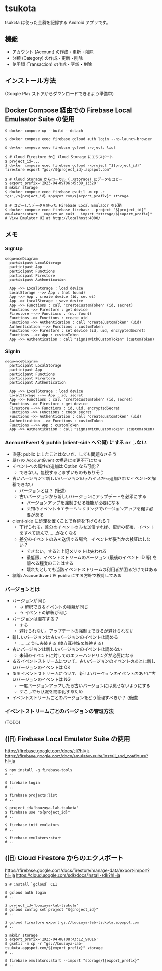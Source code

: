 # tsukota

tsukota は使った金額を記録する Android アプリです。

## 機能

- アカウント (Account) の作成・更新・削除
- 分類 (Category) の作成・更新・削除
- 使用額 (Transaction) の作成・更新・削除

## インストール方法

(Google Play ストアからダウンロードできるよう準備中)

## Docker Compose 経由での Firebase Local Emulaator Suite の使用

```console
$ docker compose up --build --detach

$ docker compose exec firebase gcloud auth login --no-launch-browser

$ docker compose exec firebase gcloud projects list

$ # Cloud Firestore から Cloud Storage にエクスポート
$ project_id=...
$ docker compose exec firebase gcloud --project "${project_id}" firestore export "gs://${project_id}.appspot.com"

$ # Cloud Storage からローカル (./storage) にデータをコピー
$ export_prefix='2023-04-09T06:45:39_12320'
$ mkdir storage
$ docker compose exec firebase gsutil -m cp -r "gs://${project_id}.appspot.com/${export_prefix}" storage

$ # コピーしたデータを使った Firebase Local Emulator を起動
$ docker compose exec firebase firebase --project "${project_id}" emulators:start --export-on-exit --import "storage/${export_prefix}"
# View Emulator UI at http://localhost:4000/
```

## メモ

### SignUp

```mermaid
sequenceDiagram
  participant LocalStorage
  participant App
  participant Functions
  participant Firestore
  participant Authentication

  App ->> LocalStorage : load device
  LocalStorage -->> App : (not found)
  App ->> App : create device (id, secret)
  App ->> LocalStorage : save device
  App ->> Functions : call "createCustomToken" (id, secret)
  Functions ->> Firestore : get device
  Firestore -->> Functions : (not found)
  Functions ->> Functions : create uid
  Functions ->> Authentication : call "createCustomToken" (uid)
  Authentication -->> Functions : customToken
  Functions ->> Firestore : set device (id, uid, encryptedSecret)
  Functions -->> App : customToken
  App ->> Authentication : call "signInWithCustomToken" (customToken)
```

### SignIn

```mermaid
sequenceDiagram
  participant LocalStorage
  participant App
  participant Functions
  participant Firestore
  participant Authentication

  App ->> LocalStorage : load device
  LocalStorage -->> App : id, secret
  App ->> Functions : call "createCustomToken" (id, secret)
  Functions ->> Firestore : get device
  Firestore -->> Functions : id, uid, encryptedSecret
  Functions ->> Functions : check secret
  Functions ->> Authentication : call "createCustomToken" (uid)
  Authentication -->> Functions : customToken
  Functions -->> App : customToken
  App ->> Authentication : call "signInWithCustomToken" (customToken)
```

### AccountEvent を public (client-side へ公開) にする or しない

- 直感: public にしたことはないが、しても問題なさそう
- 既存の AccountEvent の構造は変更不可になる
- イベントへの属性の追加は Option なら可能？
  - できない。無視するとまずいものもありそう
- 古いバージョンで新しいバージョンのデバイスから追加されたイベントを解釈できない
  - バージョンとは？ (後述)
  - 古いバージョンから新しいバージョンにアップデートを必須にする
    - バージョンアップを強制させる機能が必要になる
    - 未知のイベントのエラーハンドリングでバージョンアップを促す必要がある
- client-side に処理を置くことで負荷を下げられる？
  - 下げられる。差分のイベントのみを送信すれば、更新の都度、イベントをすべて読んで……がなくなる
  - 差分のイベントのみを送信する場合、イベントが妥当かの検証はしない？
    - できない。すると上記メリットは失われる
    - 最低限、イベントストリームのバージョン (最後のイベント ID 等) を調べる程度のことはする
    - 壊れたとしても当該イベントストリームの利用者が困るだけではある
- 結論: AccountEvent を public にする方針で検討してみる

### バージョンとは

- バージョンが同じ
  - → 解釈できるイベントの種類が同じ
  - → イベントの解釈が同じ
- バージョンは混在する？
  - する
  - 避けられない。アップデートの強制はできるが避けられない
- 新しいバージョンは古いバージョンのイベントは読める
  - ……ように実装する (後方互換性を維持する)
- 古いバージョンは新しいバージョンのイベントは読めない
  - 未知のイベントに対してのエラーハンドリングが必要になる
- あるイベントストリームについて、古いバージョンのイベントのあとに新しいバージョンのイベントは OK
- あるイベントストリームについて、新しいバージョンのイベントのあとに古いバージョンのイベントは NG
  - 一度バージョンアップしたら古いバージョンには戻せないようにする
  - すこしでも状況を簡素化するため
- イベントストリームごとのバージョンをどう管理すべきか？ (後述)

### イベントストリームごとのバージョンの管理方法

(TODO)

## (旧) Firebase Local Emulator Suite の使用

<https://firebase.google.com/docs/cli?hl=ja>
<https://firebase.google.com/docs/emulator-suite/install_and_configure?hl=ja>

```console
$ npm install -g firebase-tools
# ...

$ firebase login
# ...

$ firebase projects:list
# ...

$ project_id='bouzuya-lab-tsukota'
$ firebase use "${project_id}"
# ...

$ firebase init emulators
# ...

$ firebase emulators:start
# ...
```

## (旧) Cloud Firestore からのエクスポート

<https://firebase.google.com/docs/firestore/manage-data/export-import?hl=ja>
<https://cloud.google.com/sdk/docs/install-sdk?hl=ja>

```console
$ # install `gcloud` CLI

$ gcloud auth login
# ...

$ project_id='bouzuya-lab-tsukota'
$ gcloud config set project "${project_id}"
# ...

$ gcloud firestore export gs://bouzuya-lab-tsukota.appspot.com
# ...

$ mkdir storage
$ export_prefix='2023-04-08T08:43:12_90016'
$ gsutil -m cp -r "gs://bouzuya-lab-tsukota.appspot.com/${export_prefix}" storage
# ...

$ firebase emulators:start --import "storage/${export_prefix}"
# ...
```
